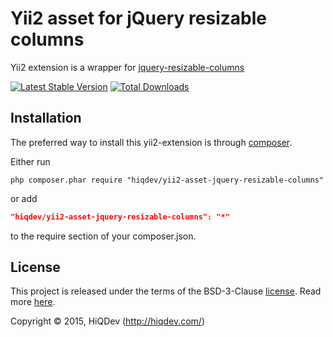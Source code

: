 Yii2 asset for jQuery resizable columns
=======================================

Yii2 extension is a wrapper for [jquery-resizable-columns](https://github.com/dobtco/jquery-resizable-columns)

[![Latest Stable Version](https://poser.pugx.org/hiqdev/yii2-asset-jquery-resizable-columns/v/stable)](//packagist.org/packages/hiqdev/yii2-asset-jquery-resizable-columns)
[![Total Downloads](https://poser.pugx.org/hiqdev/yii2-asset-jquery-resizable-columns/downloads)](//packagist.org/packages/hiqdev/yii2-asset-jquery-resizable-columns)

## Installation

The preferred way to install this yii2-extension is through [composer](http://getcomposer.org/download/).

Either run

```
php composer.phar require "hiqdev/yii2-asset-jquery-resizable-columns"
```

or add

```json
"hiqdev/yii2-asset-jquery-resizable-columns": "*"
```

to the require section of your composer.json.

## License

This project is released under the terms of the BSD-3-Clause [license](https://github.com/hiqdev/yii2-asset-jquery-resizable-columns/blob/master/LICENSE).
Read more [here](http://choosealicense.com/licenses/bsd-3-clause).

Copyright © 2015, HiQDev (http://hiqdev.com/)
